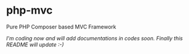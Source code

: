 # php-mvc
Pure PHP Composer based MVC Framework

*I'm coding now and will add documentations in codes soon. Finally this README will update :-)*

